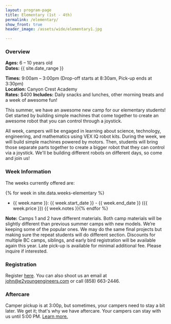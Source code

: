 ```yaml
---
layout: program-page
title: Elementary (1st - 4th)
permalink: /elementary/
show_front: true
header_image: /assets/wide/elementary1.jpg

---
```


### Overview
**Ages:** 6 – 10 years old  
**Dates:** {{ site.date_range }}

**Times:** 9:00am – 3:00pm (Drop-off starts at 8:30am, Pick-up ends at 3:30pm)  
**Location:** Canyon Crest Academy  
**Rates:** $400
**Includes:** Daily snacks and lunches, other morning treats and a week of awesome fun!

This summer, we have an awesome new camp for our elementary students! Get started by building simple machines that come together to create an awesome robot that you can control through a joystick.   

All week, campers will be engaged in learning about science, technology, engineering, and mathematics using VEX IQ robot kits. During the week, we will build simple machines powered by motors. Then, students will bring those separate parts together to create a bigger robot that they can control via a joystick. We'll be building different robots on different days, so come and join us!

### Week Information
The weeks currently offered are:

{% for week in site.data.weeks-elementary %}
- {{ week.name }}: {{ week.start_date }} - {{ week.end_date }} ({{ week.price }}) {{ week.notes }}{% endfor %}

**Note:** Camps 1 and 2 have different materials. Both camp materials will be slightly different than previous summer camps with new models.  We’re keeping some of the popular ones.  We may do the same final projects but making sure the repeat students will do different section.  Discounts for multiple BC camps, siblings, and early bird registration will be available again this year.  Late pick-up is available for minimal additional fee. Please inquire if interested.

### Registration
Register [here](http://www.sandiegonc.e2youngengineers.com/enrolment/). You can also shoot us an email at [john@e2youngengineers.com](mailto:john@e2youngengineers.com) or call (858) 663-2446.

### Aftercare
Camper pickup is at 3:00p, but sometimes, your campers need to stay a bit later. We get it; that's why we have aftercare. Your campers can stay with us until 5:00 PM. [Learn more.](/camp/aftercare/)
